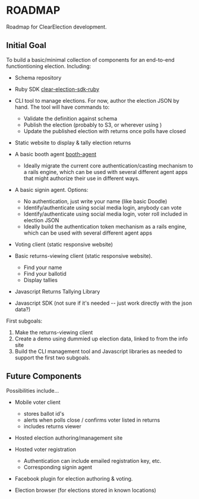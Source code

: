 ROADMAP
=======

Roadmap for ClearElection development.

## Initial Goal

To build a basic/minimal collection of components for an end-to-end functiontioning election.  Including:

* Schema repository

* Ruby SDK [clear-election-sdk-ruby](https://github.com/ClearElection/clear-election-sdk-ruby)

* CLI tool to manage elections.  For now, author the election JSON by hand.  The tool will have commands to:
  * Validate the definition against schema
  * Publish the election (probably to S3, or wherever using )
  * Update the published election with returns once polls have closed
  
* Static website to display & tally election returns

* A basic booth agent [booth-agent](https://github.com/ClearElection/booth-agent)
  * Ideally migrate the current core authentication/casting mechanism to a rails engine, which can be used with several different agent apps that might authorize their use in different ways.


* A basic signin agent.  Options:
  * No authentication, just write your name (like basic Doodle)
  * Identify/authenticate using social media login, anybody can vote
  * Identify/authenticate using social media login, voter roll included in election JSON
  * Ideally build the authentication token mechanism as a rails engine, which can be used with several different agent apps
  

* Voting client (static responsive website)

* Basic returns-viewing client (static responsive website).
   * Find your name
   * Find your ballotid
   * Display tallies
   
* Javascript Returns Tallying Library

* Javascript SDK (not sure if it's needed -- just work directly with the json data?)

First subgoals:

1. Make the returns-viewing client
2. Create a demo using dummied up election data, linked to from the info site
3. Build the CLI management tool and Javascript libraries as needed to support the first two subgoals.

   
## Future Components

Possibilities include...

* Mobile voter client
   * stores ballot id's
   * alerts when polls close / confirms voter listed in returns
   * includes returns viewer
   
* Hosted election authoring/management site

* Hosted voter registration
	* Authentication can include emailed registration key, etc.
	* Corresponding signin agent
	
* Facebook plugin for election authoring & voting.

* Election browser (for elections stored in known locations)

   



